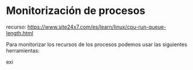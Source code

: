 # Monitorización de procesos

recurso: https://www.site24x7.com/es/learn/linux/cpu-run-queue-length.html

Para monitorizar los recursos de los procesos podemos usar las siguientes herramientas:

exi
